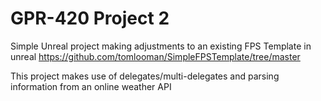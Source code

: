 # GPR-420 Project 2

Simple Unreal project making adjustments to an existing FPS Template in unreal 
https://github.com/tomlooman/SimpleFPSTemplate/tree/master

This project makes use of delegates/multi-delegates and parsing information from an online weather API